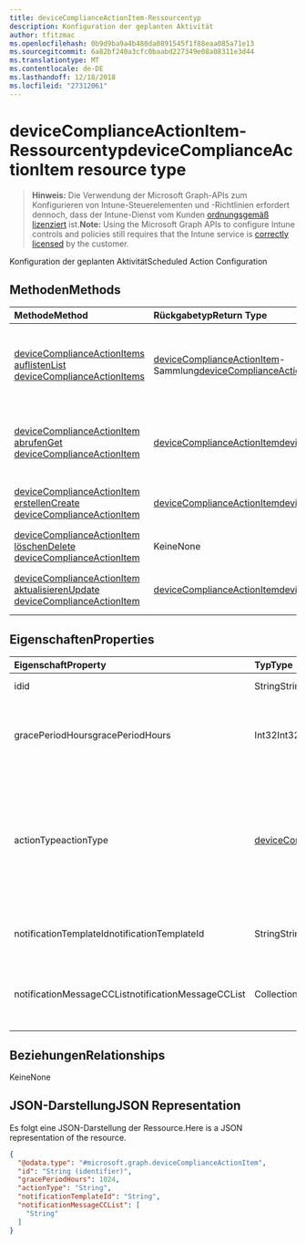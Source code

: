 ```yaml
---
title: deviceComplianceActionItem-Ressourcentyp
description: Konfiguration der geplanten Aktivität
author: tfitzmac
ms.openlocfilehash: 0b9d9ba9a4b480da0891545f1f88eaa085a71e13
ms.sourcegitcommit: 6a82bf240a3cfc0baabd227349e08a08311e3d44
ms.translationtype: MT
ms.contentlocale: de-DE
ms.lasthandoff: 12/18/2018
ms.locfileid: "27312061"
---
```

# <a name="devicecomplianceactionitem-resource-type"></a><span data-ttu-id="728fe-103">deviceComplianceActionItem-Ressourcentyp</span><span class="sxs-lookup"><span data-stu-id="728fe-103">deviceComplianceActionItem resource type</span></span>

> <span data-ttu-id="728fe-104">**Hinweis:** Die Verwendung der Microsoft Graph-APIs zum Konfigurieren von Intune-Steuerelementen und -Richtlinien erfordert dennoch, dass der Intune-Dienst vom Kunden [ordnungsgemäß lizenziert](https://go.microsoft.com/fwlink/?linkid=839381) ist.</span><span class="sxs-lookup"><span data-stu-id="728fe-104">**Note:** Using the Microsoft Graph APIs to configure Intune controls and policies still requires that the Intune service is [correctly licensed](https://go.microsoft.com/fwlink/?linkid=839381) by the customer.</span></span>

<span data-ttu-id="728fe-105">Konfiguration der geplanten Aktivität</span><span class="sxs-lookup"><span data-stu-id="728fe-105">Scheduled Action Configuration</span></span>
## <a name="methods"></a><span data-ttu-id="728fe-106">Methoden</span><span class="sxs-lookup"><span data-stu-id="728fe-106">Methods</span></span>
|<span data-ttu-id="728fe-107">Methode</span><span class="sxs-lookup"><span data-stu-id="728fe-107">Method</span></span>|<span data-ttu-id="728fe-108">Rückgabetyp</span><span class="sxs-lookup"><span data-stu-id="728fe-108">Return Type</span></span>|<span data-ttu-id="728fe-109">Beschreibung</span><span class="sxs-lookup"><span data-stu-id="728fe-109">Description</span></span>|
|:---|:---|:---|
|[<span data-ttu-id="728fe-110">deviceComplianceActionItems auflisten</span><span class="sxs-lookup"><span data-stu-id="728fe-110">List deviceComplianceActionItems</span></span>](../api/intune-deviceconfig-devicecomplianceactionitem-list.md)|<span data-ttu-id="728fe-111">[deviceComplianceActionItem](../resources/intune-deviceconfig-devicecomplianceactionitem.md)-Sammlung</span><span class="sxs-lookup"><span data-stu-id="728fe-111">[deviceComplianceActionItem](../resources/intune-deviceconfig-devicecomplianceactionitem.md) collection</span></span>|<span data-ttu-id="728fe-112">Auflisten von Eigenschaften und Beziehungen der [deviceComplianceActionItem](../resources/intune-deviceconfig-devicecomplianceactionitem.md)-Objekte.</span><span class="sxs-lookup"><span data-stu-id="728fe-112">List properties and relationships of the [deviceComplianceActionItem](../resources/intune-deviceconfig-devicecomplianceactionitem.md) objects.</span></span>|
|[<span data-ttu-id="728fe-113">deviceComplianceActionItem abrufen</span><span class="sxs-lookup"><span data-stu-id="728fe-113">Get deviceComplianceActionItem</span></span>](../api/intune-deviceconfig-devicecomplianceactionitem-get.md)|[<span data-ttu-id="728fe-114">deviceComplianceActionItem</span><span class="sxs-lookup"><span data-stu-id="728fe-114">deviceComplianceActionItem</span></span>](../resources/intune-deviceconfig-devicecomplianceactionitem.md)|<span data-ttu-id="728fe-115">Lesen von Eigenschaften und Beziehungen des [deviceComplianceActionItem](../resources/intune-deviceconfig-devicecomplianceactionitem.md)-Objekts.</span><span class="sxs-lookup"><span data-stu-id="728fe-115">Read properties and relationships of the [deviceComplianceActionItem](../resources/intune-deviceconfig-devicecomplianceactionitem.md) object.</span></span>|
|[<span data-ttu-id="728fe-116">deviceComplianceActionItem erstellen</span><span class="sxs-lookup"><span data-stu-id="728fe-116">Create deviceComplianceActionItem</span></span>](../api/intune-deviceconfig-devicecomplianceactionitem-create.md)|[<span data-ttu-id="728fe-117">deviceComplianceActionItem</span><span class="sxs-lookup"><span data-stu-id="728fe-117">deviceComplianceActionItem</span></span>](../resources/intune-deviceconfig-devicecomplianceactionitem.md)|<span data-ttu-id="728fe-118">Erstellen eines neuen [deviceComplianceActionItem](../resources/intune-deviceconfig-devicecomplianceactionitem.md)-Objekts.</span><span class="sxs-lookup"><span data-stu-id="728fe-118">Create a new [deviceComplianceActionItem](../resources/intune-deviceconfig-devicecomplianceactionitem.md) object.</span></span>|
|[<span data-ttu-id="728fe-119">deviceComplianceActionItem löschen</span><span class="sxs-lookup"><span data-stu-id="728fe-119">Delete deviceComplianceActionItem</span></span>](../api/intune-deviceconfig-devicecomplianceactionitem-delete.md)|<span data-ttu-id="728fe-120">Keine</span><span class="sxs-lookup"><span data-stu-id="728fe-120">None</span></span>|<span data-ttu-id="728fe-121">Löschen eines [deviceComplianceActionItem](../resources/intune-deviceconfig-devicecomplianceactionitem.md).</span><span class="sxs-lookup"><span data-stu-id="728fe-121">Deletes a [deviceComplianceActionItem](../resources/intune-deviceconfig-devicecomplianceactionitem.md).</span></span>|
|[<span data-ttu-id="728fe-122">deviceComplianceActionItem aktualisieren</span><span class="sxs-lookup"><span data-stu-id="728fe-122">Update deviceComplianceActionItem</span></span>](../api/intune-deviceconfig-devicecomplianceactionitem-update.md)|[<span data-ttu-id="728fe-123">deviceComplianceActionItem</span><span class="sxs-lookup"><span data-stu-id="728fe-123">deviceComplianceActionItem</span></span>](../resources/intune-deviceconfig-devicecomplianceactionitem.md)|<span data-ttu-id="728fe-124">Aktualisieren der Eigenschaften eines [deviceComplianceActionItem](../resources/intune-deviceconfig-devicecomplianceactionitem.md)-Objekts.</span><span class="sxs-lookup"><span data-stu-id="728fe-124">Update the properties of a [deviceComplianceActionItem](../resources/intune-deviceconfig-devicecomplianceactionitem.md) object.</span></span>|

## <a name="properties"></a><span data-ttu-id="728fe-125">Eigenschaften</span><span class="sxs-lookup"><span data-stu-id="728fe-125">Properties</span></span>
|<span data-ttu-id="728fe-126">Eigenschaft</span><span class="sxs-lookup"><span data-stu-id="728fe-126">Property</span></span>|<span data-ttu-id="728fe-127">Typ</span><span class="sxs-lookup"><span data-stu-id="728fe-127">Type</span></span>|<span data-ttu-id="728fe-128">Beschreibung</span><span class="sxs-lookup"><span data-stu-id="728fe-128">Description</span></span>|
|:---|:---|:---|
|<span data-ttu-id="728fe-129">id</span><span class="sxs-lookup"><span data-stu-id="728fe-129">id</span></span>|<span data-ttu-id="728fe-130">String</span><span class="sxs-lookup"><span data-stu-id="728fe-130">String</span></span>|<span data-ttu-id="728fe-131">Schlüssel der Entität</span><span class="sxs-lookup"><span data-stu-id="728fe-131">Key of the entity.</span></span>|
|<span data-ttu-id="728fe-132">gracePeriodHours</span><span class="sxs-lookup"><span data-stu-id="728fe-132">gracePeriodHours</span></span>|<span data-ttu-id="728fe-133">Int32</span><span class="sxs-lookup"><span data-stu-id="728fe-133">Int32</span></span>|<span data-ttu-id="728fe-134">Anzahl Stunden, die gewartet wird, bis die Aktion erzwungen wird.</span><span class="sxs-lookup"><span data-stu-id="728fe-134">Number of hours to wait till the action will be enforced.</span></span> <span data-ttu-id="728fe-135">Gültige Werte: 0 bis 8760.</span><span class="sxs-lookup"><span data-stu-id="728fe-135">Valid values 0 to 8760</span></span>|
|<span data-ttu-id="728fe-136">actionType</span><span class="sxs-lookup"><span data-stu-id="728fe-136">actionType</span></span>|[<span data-ttu-id="728fe-137">deviceComplianceActionType</span><span class="sxs-lookup"><span data-stu-id="728fe-137">deviceComplianceActionType</span></span>](../resources/intune-deviceconfig-devicecomplianceactiontype.md)|<span data-ttu-id="728fe-138">Welche Aktion erfolgen soll.</span><span class="sxs-lookup"><span data-stu-id="728fe-138">What action to take.</span></span> <span data-ttu-id="728fe-139">Mögliche Werte sind: `noAction`, `notification`, `block`, `retire`, `wipe`, `removeResourceAccessProfiles` und `pushNotification`.</span><span class="sxs-lookup"><span data-stu-id="728fe-139">Possible values are: `noAction`, `notification`, `block`, `retire`, `wipe`, `removeResourceAccessProfiles`, `pushNotification`.</span></span>|
|<span data-ttu-id="728fe-140">notificationTemplateId</span><span class="sxs-lookup"><span data-stu-id="728fe-140">notificationTemplateId</span></span>|<span data-ttu-id="728fe-141">String</span><span class="sxs-lookup"><span data-stu-id="728fe-141">String</span></span>|<span data-ttu-id="728fe-142">Benachrichtigungs-E-Mail-Vorlage, die verwendet werden soll</span><span class="sxs-lookup"><span data-stu-id="728fe-142">What notification Message template to use</span></span>|
|<span data-ttu-id="728fe-143">notificationMessageCCList</span><span class="sxs-lookup"><span data-stu-id="728fe-143">notificationMessageCCList</span></span>|<span data-ttu-id="728fe-144">Collection von Objekten des Typs „String“</span><span class="sxs-lookup"><span data-stu-id="728fe-144">String collection</span></span>|<span data-ttu-id="728fe-145">Eine Liste der Gruppen-IDs, die festlegt, wer bei dieser Benachrichtigung auf „CC“ gesetzt wird.</span><span class="sxs-lookup"><span data-stu-id="728fe-145">A list of group IDs to speicify who to CC this notification message to.</span></span>|

## <a name="relationships"></a><span data-ttu-id="728fe-146">Beziehungen</span><span class="sxs-lookup"><span data-stu-id="728fe-146">Relationships</span></span>
<span data-ttu-id="728fe-147">Keine</span><span class="sxs-lookup"><span data-stu-id="728fe-147">None</span></span>
## <a name="json-representation"></a><span data-ttu-id="728fe-148">JSON-Darstellung</span><span class="sxs-lookup"><span data-stu-id="728fe-148">JSON Representation</span></span>
<span data-ttu-id="728fe-149">Es folgt eine JSON-Darstellung der Ressource.</span><span class="sxs-lookup"><span data-stu-id="728fe-149">Here is a JSON representation of the resource.</span></span>
<!-- {
  "blockType": "resource",
  "keyProperty": "id",
  "@odata.type": "microsoft.graph.deviceComplianceActionItem"
}
-->
``` json
{
  "@odata.type": "#microsoft.graph.deviceComplianceActionItem",
  "id": "String (identifier)",
  "gracePeriodHours": 1024,
  "actionType": "String",
  "notificationTemplateId": "String",
  "notificationMessageCCList": [
    "String"
  ]
}
```



